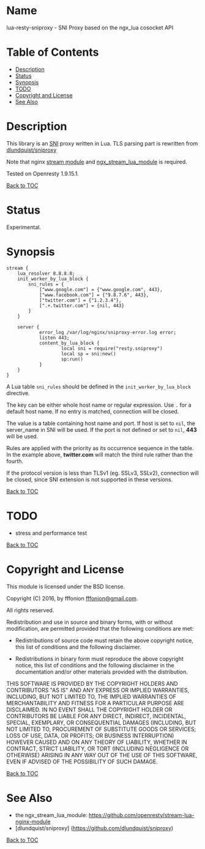 Name
====

lua-resty-sniproxy - SNI Proxy based on the ngx_lua cosocket API

Table of Contents
=================

- [Description](#description)
- [Status](#status)
- [Synopsis](#synopsis)
- [TODO](#todo)
- [Copyright and License](#copyright-and-license)
- [See Also](#see-also)


Description
===========

This library is an [SNI](https://en.wikipedia.org/wiki/Server_Name_Indication) proxy written in Lua. TLS parsing part is rewritten from [dlundquist/sniproxy](https://github.com/dlundquist/sniproxy)

Note that nginx [stream module](https://nginx.org/en/docs/stream/ngx_stream_core_module.html) and [ngx_stream_lua_module](https://github.com/openresty/stream-lua-nginx-module) is required.

Tested on Openresty 1.9.15.1.

[Back to TOC](#table-of-contents)

Status
========

Experimental.

Synopsis
========


```
stream {
    lua_resolver 8.8.8.8;
    init_worker_by_lua_block {
        sni_rules = { 
            ["www.google.com"] = {"www.google.com", 443},
            ["www.facebook.com"] = {"9.8.7.6", 443},
            ["twitter.com"] = {"1.2.3.4"},
            [".+.twitter.com"] = {nil, 443}
        }   
    }

    server {
            error_log /var/log/nginx/sniproxy-error.log error;
            listen 443;
            content_by_lua_block {
                    local sni = require("resty.sniproxy")
                    local sp = sni:new()
                    sp:run()
            }   
    }
}
```

A Lua table `sni_rules` should be defined in the `init_worker_by_lua_block` directive.

The key can be either whole host name or regular expression. Use `.` for a default host name. If no entry is matched, connection will be closed.

The value is a table containing host name and port. If host is set to `nil`, the server_name in SNI will be used. If the port is not defined or set to `nil`, **443** will be used.

Rules are applied with the priority as its occurrence sequence in the table. In the example above, **twitter.com** will match the third rule rather than the fourth.

If the protocol version is less than TLSv1 (eg. SSLv3, SSLv2), connection will be closed, since SNI extension is not supported in these versions.

[Back to TOC](#table-of-contents)


TODO
====

- stress and performance test

[Back to TOC](#table-of-contents)


Copyright and License
=====================

This module is licensed under the BSD license.

Copyright (C) 2016, by fffonion <fffonion@gmail.com>.

All rights reserved.

Redistribution and use in source and binary forms, with or without modification, are permitted provided that the following conditions are met:

* Redistributions of source code must retain the above copyright notice, this list of conditions and the following disclaimer.

* Redistributions in binary form must reproduce the above copyright notice, this list of conditions and the following disclaimer in the documentation and/or other materials provided with the distribution.

THIS SOFTWARE IS PROVIDED BY THE COPYRIGHT HOLDERS AND CONTRIBUTORS "AS IS" AND ANY EXPRESS OR IMPLIED WARRANTIES, INCLUDING, BUT NOT LIMITED TO, THE IMPLIED WARRANTIES OF MERCHANTABILITY AND FITNESS FOR A PARTICULAR PURPOSE ARE DISCLAIMED. IN NO EVENT SHALL THE COPYRIGHT HOLDER OR CONTRIBUTORS BE LIABLE FOR ANY DIRECT, INDIRECT, INCIDENTAL, SPECIAL, EXEMPLARY, OR CONSEQUENTIAL DAMAGES (INCLUDING, BUT NOT LIMITED TO, PROCUREMENT OF SUBSTITUTE GOODS OR SERVICES; LOSS OF USE, DATA, OR PROFITS; OR BUSINESS INTERRUPTION) HOWEVER CAUSED AND ON ANY THEORY OF LIABILITY, WHETHER IN CONTRACT, STRICT LIABILITY, OR TORT (INCLUDING NEGLIGENCE OR OTHERWISE) ARISING IN ANY WAY OUT OF THE USE OF THIS SOFTWARE, EVEN IF ADVISED OF THE POSSIBILITY OF SUCH DAMAGE.

[Back to TOC](#table-of-contents)

See Also
========
* the ngx_stream_lua_module: https://github.com/openresty/stream-lua-nginx-module
* [dlundquist/sniproxy] (https://github.com/dlundquist/sniproxy)

[Back to TOC](#table-of-contents)